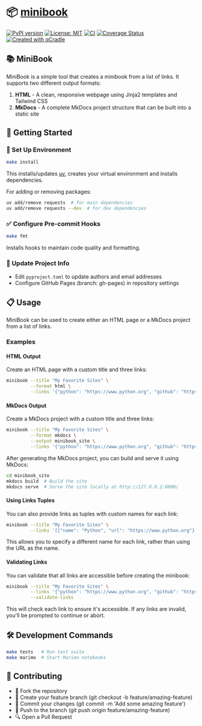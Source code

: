 # 📦 [minibook](https://tschm.github.io/minibook/)

[![PyPI version](https://badge.fury.io/py/minibook.svg)](https://badge.fury.io/py/minibook)
[![License: MIT](https://img.shields.io/badge/License-MIT-yellow.svg)](LICENSE.txt)
[![CI](https://github.com/tschm/minibook/actions/workflows/ci.yml/badge.svg)](https://github.com/tschm/minibook/actions/workflows/ci.yml)
[![Coverage Status](https://coveralls.io/repos/github/tschm/minibook/badge.svg?branch=main)](https://coveralls.io/github/tschm/minibook?branch=main)
[![Created with qCradle](https://img.shields.io/badge/Created%20with-qCradle-blue?style=flat-square)](https://github.com/tschm/package)

## 📚 MiniBook

MiniBook is a simple tool that creates a minibook
from a list of links. It supports two different output formats:

1. **HTML** - A clean, responsive webpage using Jinja2 templates and Tailwind CSS
2. **MkDocs** - A complete MkDocs project structure
that can be built into a static site

## 🚀 Getting Started

### **🔧 Set Up Environment**

```bash
make install
```

This installs/updates [uv](https://github.com/astral-sh/uv),
creates your virtual environment and installs dependencies.

For adding or removing packages:

```bash
uv add/remove requests  # for main dependencies
uv add/remove requests --dev  # for dev dependencies
```

### **✅ Configure Pre-commit Hooks**

```bash
make fmt
```

Installs hooks to maintain code quality and formatting.

### **📝 Update Project Info**

- Edit `pyproject.toml` to update authors and email addresses
- Configure GitHub Pages (branch: gh-pages) in repository settings

## 📋 Usage

MiniBook can be used to create either an HTML page
or a MkDocs project from a list of links.

### Examples

#### HTML Output

Create an HTML page with a custom title and three links:

```bash
minibook --title "My Favorite Sites" \
         --format html \
         --links '{"python": "https://www.python.org", "github": "https://www.github.com", "wikipedia": "https://www.wikipedia.org"}'
```

#### MkDocs Output

Create a MkDocs project with a custom title and three links:

```bash
minibook --title "My Favorite Sites" \
         --format mkdocs \
         --output minibook_site \
         --links '{"python": "https://www.python.org", "github": "https://www.github.com", "wikipedia": "https://www.wikipedia.org"}'
```

After generating the MkDocs project, you can build and serve it using MkDocs:

```bash
cd minibook_site
mkdocs build  # Build the site
mkdocs serve  # Serve the site locally at http://127.0.0.1:8000/
```

#### Using Links Tuples

You can also provide links as tuples with custom names for each link:

```bash
minibook --title "My Favorite Sites" \
         --links '[{"name": "Python", "url": "https://www.python.org"}, {"name": "GitHub", "url": "https://www.github.com"}, {"name": "Wikipedia", "url": "https://www.wikipedia.org"}]'
```

This allows you to specify a different name for
each link, rather than using the URL as the name.

#### Validating Links

You can validate that all links are accessible before creating the minibook:

```bash
minibook --title "My Favorite Sites" \
         --links '{"python": "https://www.python.org", "github": "https://www.github.com"}' \
         --validate-links
```

This will check each link to ensure it's accessible. If any links are invalid, you'll be prompted to continue or abort.

## 🛠️ Development Commands

```bash
make tests   # Run test suite
make marimo  # Start Marimo notebooks
```

## 👥 Contributing

- 🍴 Fork the repository
- 🌿 Create your feature branch (git checkout -b feature/amazing-feature)
- 💾 Commit your changes (git commit -m 'Add some amazing feature')
- 🚢 Push to the branch (git push origin feature/amazing-feature)
- 🔍 Open a Pull Request
